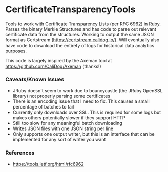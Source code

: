 # CertificateTransparencyTools
Tools to work with Certificate Transparency Lists (per RFC 6962) in Ruby. Parses the binary Merkle Structures and has code to
parse out relevant certificate data from the structures. Working to output the same JSON format as Certstream (https://certstream.calidog.io/).
Will eventually also have code to download the entirety of logs for historical data analytics purposes.

This code is largely inspired by the Axeman tool at https://github.com/CaliDog/Axeman (thanks!)

### Caveats/Known Issues
* JRuby doesn't seem to work due to bouncycastle (the JRuby OpenSSL library) not properly parsing some certificates
* There is an encoding issue that I need to fix. This causes a small percentage of batches to fail
* Currently only downloads over SSL. This is required for some logs but makes others potentially slower if they support HTTP
* Still too slow for any meaningful batch downloading
* Writes JSON files with one JSON string per line
* Only supports one output writer, but this is an interface that can be implemented for any sort of writer you want

### References
* https://tools.ietf.org/html/rfc6962



